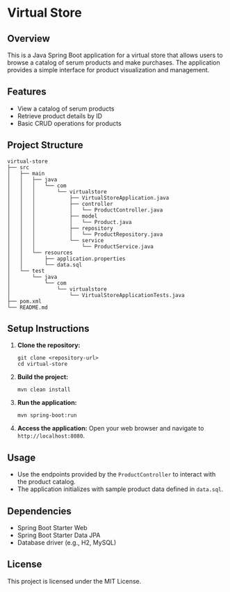 # Virtual Store

## Overview
This is a Java Spring Boot application for a virtual store that allows users to browse a catalog of serum products and make purchases. The application provides a simple interface for product visualization and management.

## Features
- View a catalog of serum products
- Retrieve product details by ID
- Basic CRUD operations for products

## Project Structure
```
virtual-store
├── src
│   ├── main
│   │   ├── java
│   │   │   └── com
│   │   │       └── virtualstore
│   │   │           ├── VirtualStoreApplication.java
│   │   │           ├── controller
│   │   │           │   └── ProductController.java
│   │   │           ├── model
│   │   │           │   └── Product.java
│   │   │           ├── repository
│   │   │           │   └── ProductRepository.java
│   │   │           └── service
│   │   │               └── ProductService.java
│   │   └── resources
│   │       ├── application.properties
│   │       └── data.sql
│   └── test
│       └── java
│           └── com
│               └── virtualstore
│                   └── VirtualStoreApplicationTests.java
├── pom.xml
└── README.md
```

## Setup Instructions
1. **Clone the repository:**
   ```
   git clone <repository-url>
   cd virtual-store
   ```

2. **Build the project:**
   ```
   mvn clean install
   ```

3. **Run the application:**
   ```
   mvn spring-boot:run
   ```

4. **Access the application:**
   Open your web browser and navigate to `http://localhost:8080`.

## Usage
- Use the endpoints provided by the `ProductController` to interact with the product catalog.
- The application initializes with sample product data defined in `data.sql`.

## Dependencies
- Spring Boot Starter Web
- Spring Boot Starter Data JPA
- Database driver (e.g., H2, MySQL)

## License
This project is licensed under the MIT License.